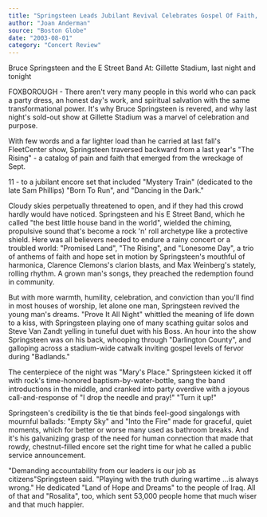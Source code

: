```yaml
---
title: "Springsteen Leads Jubilant Revival Celebrates Gospel Of Faith, Hope, And Joy"
author: "Joan Anderman"
source: "Boston Globe"
date: "2003-08-01"
category: "Concert Review"
---
```


Bruce Springsteen and the E Street Band At: Gillette Stadium, last night and tonight

FOXBOROUGH - There aren't very many people in this world who can pack a party dress, an honest day's work, and spiritual salvation with the same transformational power. It's why Bruce Springsteen is revered, and why last night's sold-out show at Gillette Stadium was a marvel of celebration and purpose.

With few words and a far lighter load than he carried at last fall's FleetCenter show, Springsteen traversed backward from a last year's "The Rising" - a catalog of pain and faith that emerged from the wreckage of Sept.

11 - to a jubilant encore set that included "Mystery Train" (dedicated to the late Sam Phillips) "Born To Run", and "Dancing in the Dark."

Cloudy skies perpetually threatened to open, and if they had this crowd hardly would have noticed. Springsteen and his E Street Band, which he called "the best little house band in the world", wielded the chiming, propulsive sound that's become a rock 'n' roll archetype like a protective shield. Here was all believers needed to endure a rainy concert or a troubled world: "Promised Land", "The Rising", and "Lonesome Day", a trio of anthems of faith and hope set in motion by Springsteen's mouthful of harmonica, Clarence Clemons's clarion blasts, and Max Weinberg's stately, rolling rhythm. A grown man's songs, they preached the redemption found in community.

But with more warmth, humility, celebration, and conviction than you'll find in most houses of worship, let alone one man, Springsteen revived the young man's dreams. "Prove It All Night" whittled the meaning of life down to a kiss, with Springsteen playing one of many scathing guitar solos and Steve Van Zandt yelling in tuneful duet with his Boss. An hour into the show Springsteen was on his back, whooping through "Darlington County", and galloping across a stadium-wide catwalk inviting gospel levels of fervor during "Badlands."

The centerpiece of the night was "Mary's Place." Springsteen kicked it off with rock's time-honored baptism-by-water-bottle, sang the band introductions in the middle, and cranked into party overdive with a joyous call-and-response of "I drop the needle and pray!" "Turn it up!"

Springsteen's credibility is the tie that binds feel-good singalongs with mournful ballads: "Empty Sky" and "Into the Fire" made for graceful, quiet moments, which for better or worse many used as bathroom breaks. And it's his galvanizing grasp of the need for human connection that made that rowdy, chestnut-filled encore set the right time for what he called a public service announcement.

"Demanding accountability from our leaders is our job as citizens"Springsteen said. "Playing with the truth during wartime ...is always wrong." He dedicated "Land of Hope and Dreams" to the people of Iraq. All of that and "Rosalita", too, which sent 53,000 people home that much wiser and that much happier.
